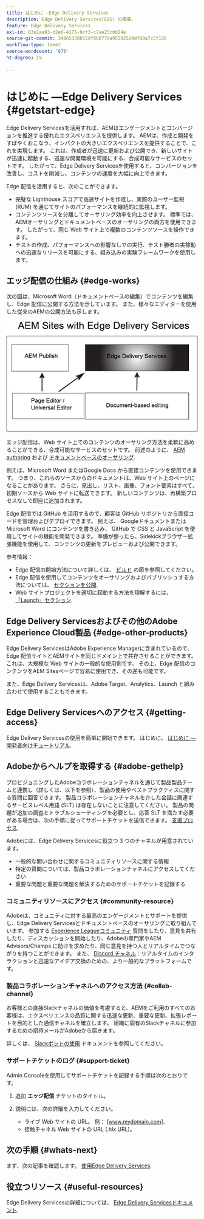 ```yaml
---
title: はじめに —Edge Delivery Services
description: Edge Delivery Services(EDS) の概要。
feature: Edge Delivery Services
exl-id: 03a1aa93-d2e6-4175-9cf3-c7ae25c0d24e
source-git-commit: 34965338015df868778a95582524df08a7c5f136
workflow-type: tm+mt
source-wordcount: '878'
ht-degree: 1%

---
```


# はじめに —Edge Delivery Services {#getstart-edge}

Edge Delivery Servicesを活用すれば、AEMはエンゲージメントとコンバージョンを推進する優れたエクスペリエンスを提供します。 AEMは、作成と開発をすばやくおこなう、インパクトの大きいエクスペリエンスを提供することで、これを実現します。 これは、作成者が迅速に更新および公開でき、新しいサイトが迅速に起動する、迅速な開発環境を可能にする、合成可能なサービスのセットです。 したがって、Edge Delivery Servicesを使用すると、コンバージョンを改善し、コストを削減し、コンテンツの速度を大幅に向上できます。

Edge 配信を活用すると、次のことができます。

* 完璧な Lighthouse スコアで高速サイトを作成し、実際のユーザー監視 (RUM) を通じてサイトのパフォーマンスを継続的に監視します。
* コンテンツソースを分離してオーサリング効率を向上させます。 標準では、AEMオーサリングとドキュメントベースのオーサリングの両方を使用できます。 したがって、同じ Web サイト上で複数のコンテンツソースを操作できます。
* テストの作成、パフォーマンスへの影響なしでの実行、テスト勝者の実稼動への迅速なリリースを可能にする、組み込みの実験フレームワークを使用します。

## エッジ配信の仕組み {#edge-works}

次の図は、Microsoft Word（ドキュメントベースの編集）でコンテンツを編集し、Edge 配信に公開する方法を示しています。 また、様々なエディターを使用した従来のAEMの公開方法も示します。

![エッジ配信アーキテクチャ](assets/edgedelivery.png)

エッジ配信は、Web サイト上でのコンテンツのオーサリング方法を柔軟に高めることができる、合成可能なサービスのセットです。 前述のように、 [AEM authoring](https://experienceleague.adobe.com/docs/experience-manager-cloud-service/content/sites/authoring/getting-started/concepts.html) および [ドキュメントベースのオーサリング](https://www.hlx.live/docs/authoring).

例えば、Microsoft Word またはGoogle Docs から直接コンテンツを使用できます。 つまり、これらのソースからのドキュメントは、Web サイト上のページになることがあります。 さらに、見出し、リスト、画像、フォント要素はすべて、初期ソースから Web サイトに転送できます。 新しいコンテンツは、再構築プロセスなしで即座に追加されます。

Edge 配信では GitHub を活用するので、顧客は GitHub リポジトリから直接コードを管理およびデプロイできます。 例えば、 GoogleドキュメントまたはMicrosoft Word にコンテンツを書き込み、 GitHub で CSS と JavaScript を使用してサイトの機能を開発できます。 準備が整ったら、Sidekickブラウザー拡張機能を使用して、コンテンツの更新をプレビューおよび公開できます。

参考情報：

* Edge 配信の開始方法について詳しくは、 [ビルド](https://www.hlx.live/docs/#build) の節を参照してください。
* Edge 配信を使用してコンテンツをオーサリングおよびパブリッシュする方法については、 [セクションを公開](https://www.hlx.live/docs/authoring).
* Web サイトプロジェクトを適切に起動する方法を理解するには、 [「Launch」セクション](https://www.hlx.live/docs/#launch).

## Edge Delivery Servicesおよびその他のAdobe Experience Cloud製品 {#edge-other-products}

Edge Delivery ServicesはAdobe Experience Managerに含まれているので、Edge 配信サイトとAEMサイトを同じドメイン上で共存させることができます。 これは、大規模な Web サイトの一般的な使用例です。 その上、Edge 配信のコンテンツをAEM Sitesページで容易に使用でき、その逆も可能です。

また、Edge Delivery Servicesは、Adobe Target、Analytics、Launch と組み合わせて使用することもできます。

## Edge Delivery Servicesへのアクセス {#getting-access}

Edge Delivery Servicesの使用を簡単に開始できます。 はじめに、 [はじめに — 開発者向けチュートリアル](https://www.hlx.live/developer/tutorial).

## Adobeからヘルプを取得する {#adobe-gethelp}

プロビジョニングしたAdobeコラボレーションチャネルを通じて製品製品チームと連携し（詳しくは、以下を参照）、製品の使用やベストプラクティスに関する質問に回答できます。 製品コラボレーションチャネルを介した会話に関連するサービスレベル用語 (SLT) は存在しないことに注意してください。 製品の問題が追加の調査とトラブルシューティングを必要とし、応答 SLT を満たす必要がある場合は、次の手順に従ってサポートチケットを送信できます。 [支援プロセス](https://experienceleague.adobe.com/?lang=ja&amp;support-tab=home#support).

Adobeには、Edge Delivery Servicesに役立つ 3 つのチャネルが用意されています。

* 一般的な問い合わせに関するコミュニティリソースに関する情報
* 特定の質問については、製品コラボレーションチャネルにアクセスしてください
* 重要な問題と重要な問題を解決するためのサポートチケットを記録する

### コミュニティリソースにアクセス {#community-resource}

Adobeは、コミュニティに対する最高のエンゲージメントとサポートを提供し、Edge Delivery Servicesとドキュメントベースのオーサリングに取り組んでいます。 参加する [Experience Leagueコミュニティ](https://adobe.ly/3Q6kTKl) 質問をしたり、意見を共有したり、ディスカッションを開始したり、Adobeの専門家やAEM Advisors/Champs に助けを求めたり、同じ意見を持つ人とリアルタイムでつながりを持つことができます。 また、 [Discord チャネル](https://discord.gg/aem-live)：リアルタイムのインタラクションと迅速なアイデア交換のための、より一般的なプラットフォームです。

### 製品コラボレーションチャネルへのアクセス方法 {#collab-channel}

お客様との直接Slackチャネルの価値を考慮すると、AEMをご利用のすべてのお客様は、エクスペリエンスの品質に関する迅速な更新、重要な更新、拡張レポートを目的とした通信チャネルを確立します。 組織に固有のSlackチャネルに参加するための招待メールがAdobeから届きます。

詳しくは、 [Slackボットの使用](https://www.hlx.live/docs/slack) ドキュメントを参照してください。

### サポートチケットのログ {#support-ticket}

Admin Consoleを使用してサポートチケットを記録する手順は次のとおりです。

1. 追加 **エッジ配信** チケットのタイトル。
2. 説明には、次の詳細を入力してください。

   * ライブ Web サイトの URL。 例： [www.mydomain.com].
   * 接触チャネル Web サイトの URL (.hlx URL)。

## 次の手順 {#whats-next}

まず、次の記事を確認します。 [使用Edge Delivery Services](/help/edge/using.md).

## 役立つリソース {#useful-resources}

Edge Delivery Servicesの詳細については、 [Edge Delivery Servicesドキュメント](https://www.hlx.live/docs/).
